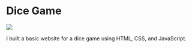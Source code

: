# Dice Game

<img src="diceGame.gif">

I built a basic website for a dice game using HTML, CSS, and JavaScript.
